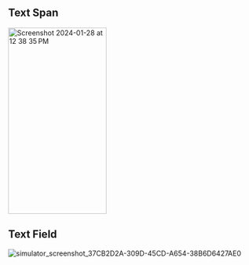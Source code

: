 ## Text Span
  <img width="200" height="380" alt="Screenshot 2024-01-28 at 12 38 35 PM" src="https://github.com/bibhuti9/flutter-widget/assets/36328136/2ddeb024-c07a-4089-87d7-e11b94c50244">


## Text Field
  ![simulator_screenshot_37CB2D2A-309D-45CD-A654-38B6D6427AE0](https://github.com/bibhuti9/flutter-widget/assets/36328136/d1d89607-b159-43a7-b730-39ebaa1ea44b)
